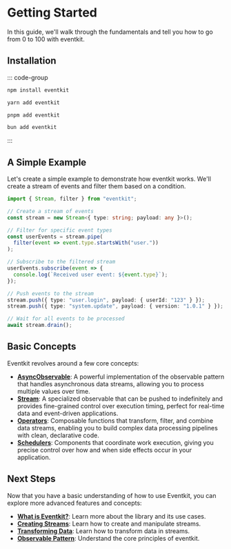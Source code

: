 # Getting Started

In this guide, we'll walk through the fundamentals and tell you how to go from 0 to 100 with eventkit.

## Installation

::: code-group

```sh [npm]
npm install eventkit
```

```sh [yarn]
yarn add eventkit
```

```sh [pnpm]
pnpm add eventkit
```

```sh [bun]
bun add eventkit
```
:::

## A Simple Example

Let's create a simple example to demonstrate how eventkit works. We'll create a stream of events and filter them based on a condition.

```typescript
import { Stream, filter } from "eventkit";

// Create a stream of events
const stream = new Stream<{ type: string; payload: any }>();

// Filter for specific event types
const userEvents = stream.pipe(
  filter(event => event.type.startsWith("user."))
);

// Subscribe to the filtered stream
userEvents.subscribe(event => {
  console.log(`Received user event: ${event.type}`);
});

// Push events to the stream
stream.push({ type: "user.login", payload: { userId: "123" } });
stream.push({ type: "system.update", payload: { version: "1.0.1" } }); // This won't be logged

// Wait for all events to be processed
await stream.drain();
```

## Basic Concepts

Eventkit revolves around a few core concepts:

- [**AsyncObservable**](/concepts/observable-pattern#using-asyncobservable): A powerful implementation of the observable pattern that handles asynchronous data streams, allowing you to process multiple values over time.
- [**Stream**](/concepts/creating-streams): A specialized observable that can be pushed to indefinitely and provides fine-grained control over execution timing, perfect for real-time data and event-driven applications.
- [**Operators**](/concepts/transforming-data): Composable functions that transform, filter, and combine data streams, enabling you to build complex data processing pipelines with clean, declarative code.
- [**Schedulers**](/concepts/scheduling#the-scheduler-object): Components that coordinate work execution, giving you precise control over how and when side effects occur in your application.

## Next Steps

Now that you have a basic understanding of how to use Eventkit, you can explore more advanced features and concepts:

- **[What is Eventkit?](/what-is-eventkit.md)**: Learn more about the library and its use cases.
- **[Creating Streams](/concepts/creating-streams)**: Learn how to create and manipulate streams.
- **[Transforming Data](/concepts/transforming-data)**: Learn how to transform data in streams.
- **[Observable Pattern](/concepts/observable-pattern)**: Understand the core principles of eventkit.

